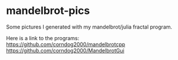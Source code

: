 # mandelbrot-pics
Some pictures I generated with my mandelbrot/julia fractal program.

Here is a link to the programs:
<br/>
https://github.com/corndog2000/mandelbrotcpp <br/>
https://github.com/corndog2000/MandelbrotGui

